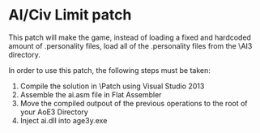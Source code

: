 # AI/Civ Limit patch

This patch will make the game, instead of loading a fixed and hardcoded amount of .personality files, load all of the .personality files from the \AI3 directory.

In order to use this patch, the following steps must be taken:
1. Compile the solution in \Patch using Visual Studio 2013
2. Assemble the ai.asm file in Flat Assembler
3. Move the compiled outpout of the previous operations to the root of your AoE3 Directory
4. Inject ai.dll into age3y.exe